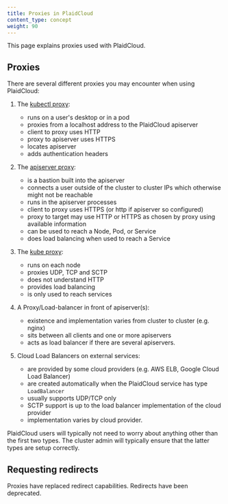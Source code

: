 ```yaml
---
title: Proxies in PlaidCloud
content_type: concept
weight: 90
---
```


<!-- overview -->
This page explains proxies used with PlaidCloud.


<!-- body -->

## Proxies

There are several different proxies you may encounter when using PlaidCloud:

1.  The [kubectl proxy](/docs/tasks/access-application-cluster/access-cluster/#directly-accessing-the-rest-api):

    - runs on a user's desktop or in a pod
    - proxies from a localhost address to the PlaidCloud apiserver
    - client to proxy uses HTTP
    - proxy to apiserver uses HTTPS
    - locates apiserver
    - adds authentication headers

1.  The [apiserver proxy](/docs/tasks/access-application-cluster/access-cluster/#discovering-builtin-services):

    - is a bastion built into the apiserver
    - connects a user outside of the cluster to cluster IPs which otherwise might not be reachable
    - runs in the apiserver processes
    - client to proxy uses HTTPS (or http if apiserver so configured)
    - proxy to target may use HTTP or HTTPS as chosen by proxy using available information
    - can be used to reach a Node, Pod, or Service
    - does load balancing when used to reach a Service

1.  The [kube proxy](/docs/concepts/services-networking/service/#ips-and-vips):

    - runs on each node
    - proxies UDP, TCP and SCTP
    - does not understand HTTP
    - provides load balancing
    - is only used to reach services

1.  A Proxy/Load-balancer in front of apiserver(s):

    - existence and implementation varies from cluster to cluster (e.g. nginx)
    - sits between all clients and one or more apiservers
    - acts as load balancer if there are several apiservers.

1.  Cloud Load Balancers on external services:

    - are provided by some cloud providers (e.g. AWS ELB, Google Cloud Load Balancer)
    - are created automatically when the PlaidCloud service has type `LoadBalancer`
    - usually supports UDP/TCP only
    - SCTP support is up to the load balancer implementation of the cloud provider
    - implementation varies by cloud provider.

PlaidCloud users will typically not need to worry about anything other than the first two types.  The cluster admin
will typically ensure that the latter types are setup correctly.

## Requesting redirects

Proxies have replaced redirect capabilities.  Redirects have been deprecated.




